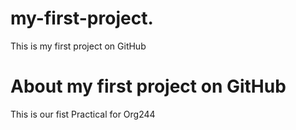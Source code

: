 # my-first-project.
This is my first project on GitHub
# About my first project on GitHub
This is our fist Practical for Org244
